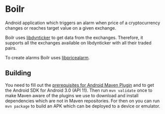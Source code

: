 Boilr
==================

Android application which triggers an alarm when price of a cryptocurrency changes or reaches target value on a given exchange.

Boilr uses [libdynticker](https://github.com/andrefbsantos/libdynticker) to get data from the exchanges. Therefore, it supports all the exchanges available on libdynticker with all their traded pairs.

To create alarms Boilr uses [libpricealarm](https://github.com/andrefbsantos/libpricealarm).


Building
--------
You need to fill out the [prerequisites for Android Maven Plugin](https://code.google.com/p/maven-android-plugin/wiki/GettingStarted) and to get the Android SDK for Android 3.0 (API 11). Then run `mvn validate` once to make Maven aware of the plugins we use to download and install dependencies which are not in Maven repositories. For then on you can run `mvn package` to build an APK which can be deployed to a device or emulator.
